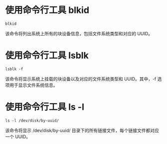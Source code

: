 # 使用命令行工具 blkid

```shell
blkid
```

该命令将列出系统上所有的块设备信息，包括文件系统类型和对应的 UUID。

# 使用命令行工具 lsblk

```shell
lsblk -f
```

该命令将显示系统上挂载的块设备以及对应的文件系统类型和 UUID。其中，-f 选项用于显示文件系统信息。

# 使用命令行工具 ls -l

```shell
ls -l /dev/disk/by-uuid/
```

该命令将显示 /dev/disk/by-uuid/ 目录下的所有链接文件，每个链接文件都对应一个 UUID。
